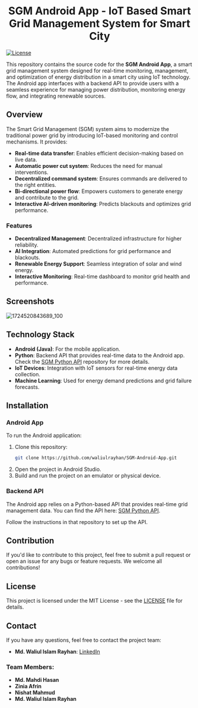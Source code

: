 <h1 align="center">SGM Android App - IoT Based Smart Grid Management System for Smart City</h1>
<!-- # SGM Android App - IoT Based Smart Grid Management System for Smart City -->

[![License](https://img.shields.io/badge/license-MIT-green.svg)](LICENSE)

This repository contains the source code for the **SGM Android App**, a smart grid management system designed for real-time monitoring, management, and optimization of energy distribution in a smart city using IoT technology. The Android app interfaces with a backend API to provide users with a seamless experience for managing power distribution, monitoring energy flow, and integrating renewable sources.

## Overview

The Smart Grid Management (SGM) system aims to modernize the traditional power grid by introducing IoT-based monitoring and control mechanisms. It provides:

- **Real-time data transfer**: Enables efficient decision-making based on live data.
- **Automatic power cut system**: Reduces the need for manual interventions.
- **Decentralized command system**: Ensures commands are delivered to the right entities.
- **Bi-directional power flow**: Empowers customers to generate energy and contribute to the grid.
- **Interactive AI-driven monitoring**: Predicts blackouts and optimizes grid performance.

### Features
- **Decentralized Management**: Decentralized infrastructure for higher reliability.
- **AI Integration**: Automated predictions for grid performance and blackouts.
- **Renewable Energy Support**: Seamless integration of solar and wind energy.
- **Interactive Monitoring**: Real-time dashboard to monitor grid health and performance.

## Screenshots
![1724520843689_100](https://github.com/user-attachments/assets/21f6767d-237f-4a3f-8fcf-fe574d655a49)

## Technology Stack

- **Android (Java)**: For the mobile application.
- **Python**: Backend API that provides real-time data to the Android app. Check the [SGM Python API](https://github.com/waliulrayhan/SGM-Python-API) repository for more details.
- **IoT Devices**: Integration with IoT sensors for real-time energy data collection.
- **Machine Learning**: Used for energy demand predictions and grid failure forecasts.

## Installation

### Android App
To run the Android application:

1. Clone this repository:
    ```bash
    git clone https://github.com/waliulrayhan/SGM-Android-App.git
    ```
2. Open the project in Android Studio.
3. Build and run the project on an emulator or physical device.

### Backend API
The Android app relies on a Python-based API that provides real-time grid management data. You can find the API here: [SGM Python API](https://github.com/waliulrayhan/SGM-Python-API).

Follow the instructions in that repository to set up the API.

## Contribution

If you'd like to contribute to this project, feel free to submit a pull request or open an issue for any bugs or feature requests. We welcome all contributions!

## License

This project is licensed under the MIT License - see the [LICENSE](LICENSE) file for details.

## Contact

If you have any questions, feel free to contact the project team:

- **Md. Waliul Islam Rayhan**: [LinkedIn](https://www.linkedin.com/in/waliulrayhan)

### Team Members:
- **Md. Mahdi Hasan**
- **Zinia Afrin**
- **Nishat Mahmud**
- **Md. Waliul Islam Rayhan**
